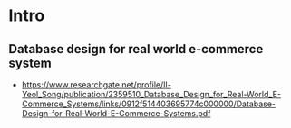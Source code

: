 # Intro

## Database design for real world e-commerce system
- https://www.researchgate.net/profile/Il-Yeol_Song/publication/2359510_Database_Design_for_Real-World_E-Commerce_Systems/links/0912f514403695774c000000/Database-Design-for-Real-World-E-Commerce-Systems.pdf